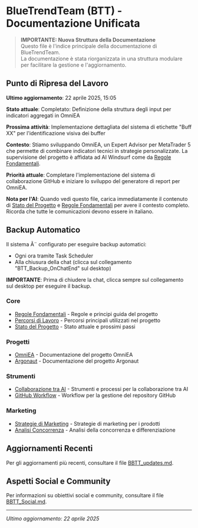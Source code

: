 ﻿# BlueTrendTeam (BTT) - Documentazione Unificata

> **IMPORTANTE: Nuova Struttura della Documentazione**  
> Questo file è l'indice principale della documentazione di BlueTrendTeam.  
> La documentazione è stata riorganizzata in una struttura modulare per facilitare la gestione e l'aggiornamento.

## Punto di Ripresa del Lavoro
**Ultimo aggiornamento**: 22 aprile 2025, 15:05

**Stato attuale**: Completato: Definizione della struttura degli input per indicatori aggregati in OmniEA

**Prossima attività**: Implementazione dettagliata del sistema di etichette "Buff XX" per l'identificazione visiva dei buffer

**Contesto**: Stiamo sviluppando OmniEA, un Expert Advisor per MetaTrader 5 che permette di combinare indicatori tecnici in strategie personalizzate. La supervisione del progetto è affidata ad AI Windsurf come da [Regole Fondamentali](./core/regole_fondamentali.md).

**Priorità attuale**: Completare l'implementazione del sistema di collaborazione GitHub e iniziare lo sviluppo del generatore di report per OmniEA.

**Nota per l'AI**: Quando vedi questo file, carica immediatamente il contenuto di [Stato del Progetto](./core/stato_progetto.md) e [Regole Fondamentali](./core/regole_fondamentali.md) per avere il contesto completo. Ricorda che tutte le comunicazioni devono essere in italiano.


## Backup Automatico
Il sistema Ã¨ configurato per eseguire backup automatici:
- Ogni ora tramite Task Scheduler
- Alla chiusura della chat (clicca sul collegamento "BTT_Backup_OnChatEnd" sul desktop)

**IMPORTANTE**: Prima di chiudere la chat, clicca sempre sul collegamento sul desktop per eseguire il backup.



### Core
- [Regole Fondamentali](./core/regole_fondamentali.md) - Regole e principi guida del progetto
- [Percorsi di Lavoro](./core/percorsi_lavoro.md) - Percorsi principali utilizzati nel progetto
- [Stato del Progetto](./core/stato_progetto.md) - Stato attuale e prossimi passi

### Progetti
- [OmniEA](./projects/omniea.md) - Documentazione del progetto OmniEA
- [Argonaut](./projects/argonaut.md) - Documentazione del progetto Argonaut

### Strumenti
- [Collaborazione tra AI](./tools/collaborazione_ai.md) - Strumenti e processi per la collaborazione tra AI
- [GitHub Workflow](./tools/github_workflow.md) - Workflow per la gestione del repository GitHub

### Marketing
- [Strategie di Marketing](./marketing/strategie.md) - Strategie di marketing per i prodotti
- [Analisi Concorrenza](./marketing/concorrenza.md) - Analisi della concorrenza e differenziazione

## Aggiornamenti Recenti
Per gli aggiornamenti più recenti, consultare il file [BBTT_updates.md](../BBTT_updates.md).

## Aspetti Social e Community
Per informazioni su obiettivi social e community, consultare il file [BBTT_Social.md](../BBTT_Social.md).

---

*Ultimo aggiornamento: 22 aprile 2025*

